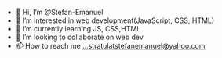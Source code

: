 - 👋 Hi, I’m @Stefan-Emanuel
- 👀 I’m interested in web development(JavaScript, CSS, HTML)
- 🌱 I’m currently learning JS, CSS,HTML
- 💞️ I’m looking to collaborate on web dev
- 📫 How to reach me ...stratulatstefanemanuel@yahoo.com

<!---
Stefan-Emanuel/Stefan-Emanuel is a ✨ special ✨ repository because its `README.md` (this file) appears on your GitHub profile.
You can click the Preview link to take a look at your changes.
--->
